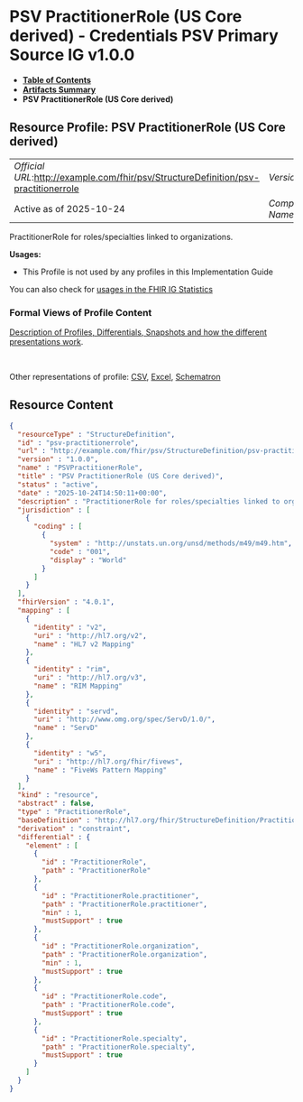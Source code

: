 # PSV PractitionerRole (US Core derived) - Credentials PSV Primary Source IG v1.0.0

* [**Table of Contents**](toc.md)
* [**Artifacts Summary**](artifacts.md)
* **PSV PractitionerRole (US Core derived)**

## Resource Profile: PSV PractitionerRole (US Core derived) 

| | |
| :--- | :--- |
| *Official URL*:http://example.com/fhir/psv/StructureDefinition/psv-practitionerrole | *Version*:1.0.0 |
| Active as of 2025-10-24 | *Computable Name*:PSVPractitionerRole |

 
PractitionerRole for roles/specialties linked to organizations. 

**Usages:**

* This Profile is not used by any profiles in this Implementation Guide

You can also check for [usages in the FHIR IG Statistics](https://packages2.fhir.org/xig/credentials-psv-primarysource|current/StructureDefinition/psv-practitionerrole)

### Formal Views of Profile Content

 [Description of Profiles, Differentials, Snapshots and how the different presentations work](http://build.fhir.org/ig/FHIR/ig-guidance/readingIgs.html#structure-definitions). 

 

Other representations of profile: [CSV](StructureDefinition-psv-practitionerrole.csv), [Excel](StructureDefinition-psv-practitionerrole.xlsx), [Schematron](StructureDefinition-psv-practitionerrole.sch) 



## Resource Content

```json
{
  "resourceType" : "StructureDefinition",
  "id" : "psv-practitionerrole",
  "url" : "http://example.com/fhir/psv/StructureDefinition/psv-practitionerrole",
  "version" : "1.0.0",
  "name" : "PSVPractitionerRole",
  "title" : "PSV PractitionerRole (US Core derived)",
  "status" : "active",
  "date" : "2025-10-24T14:50:11+00:00",
  "description" : "PractitionerRole for roles/specialties linked to organizations.",
  "jurisdiction" : [
    {
      "coding" : [
        {
          "system" : "http://unstats.un.org/unsd/methods/m49/m49.htm",
          "code" : "001",
          "display" : "World"
        }
      ]
    }
  ],
  "fhirVersion" : "4.0.1",
  "mapping" : [
    {
      "identity" : "v2",
      "uri" : "http://hl7.org/v2",
      "name" : "HL7 v2 Mapping"
    },
    {
      "identity" : "rim",
      "uri" : "http://hl7.org/v3",
      "name" : "RIM Mapping"
    },
    {
      "identity" : "servd",
      "uri" : "http://www.omg.org/spec/ServD/1.0/",
      "name" : "ServD"
    },
    {
      "identity" : "w5",
      "uri" : "http://hl7.org/fhir/fivews",
      "name" : "FiveWs Pattern Mapping"
    }
  ],
  "kind" : "resource",
  "abstract" : false,
  "type" : "PractitionerRole",
  "baseDefinition" : "http://hl7.org/fhir/StructureDefinition/PractitionerRole",
  "derivation" : "constraint",
  "differential" : {
    "element" : [
      {
        "id" : "PractitionerRole",
        "path" : "PractitionerRole"
      },
      {
        "id" : "PractitionerRole.practitioner",
        "path" : "PractitionerRole.practitioner",
        "min" : 1,
        "mustSupport" : true
      },
      {
        "id" : "PractitionerRole.organization",
        "path" : "PractitionerRole.organization",
        "min" : 1,
        "mustSupport" : true
      },
      {
        "id" : "PractitionerRole.code",
        "path" : "PractitionerRole.code",
        "mustSupport" : true
      },
      {
        "id" : "PractitionerRole.specialty",
        "path" : "PractitionerRole.specialty",
        "mustSupport" : true
      }
    ]
  }
}

```
